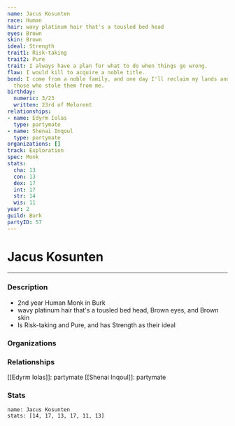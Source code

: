 ```yaml
---
name: Jacus Kosunten
race: Human
hair: wavy platinum hair that's a tousled bed head
eyes: Brown
skin: Brown
ideal: Strength
trait1: Risk-taking
trait2: Pure
trait: I always have a plan for what to do when things go wrong.
flaw: I would kill to acquire a noble title.
bond: I come from a noble family, and one day I'll reclaim my lands and title from
  those who stole them from me.
birthday:
  numeric: 3/23
  written: 23rd of Melorent
relationships:
- name: Edyrm Iolas
  type: partymate
- name: Shenai Inqoul
  type: partymate
organizations: []
track: Exploration
spec: Monk
stats:
  cha: 13
  con: 13
  dex: 17
  int: 17
  str: 14
  wis: 11
year: 2
guild: Burk
partyID: 57
---
```

# Jacus Kosunten
---
### Description
- 2nd year Human Monk in Burk
- wavy platinum hair that's a tousled bed head, Brown eyes, and Brown skin
- Is Risk-taking and Pure, and has Strength as their ideal

### Organizations
### Relationships
[[Edyrm Iolas]]: partymate
[[Shenai Inqoul]]: partymate
### Stats
```statblock
name: Jacus Kosunten
stats: [14, 17, 13, 17, 11, 13]
```